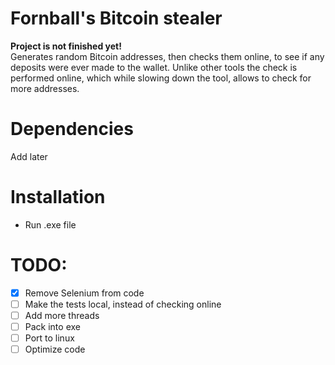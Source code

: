 # Fornball's Bitcoin stealer
**Project is not finished yet!**  
Generates random Bitcoin addresses, then checks them online, to see if any deposits were ever made to the wallet. Unlike other tools the check is performed online, which while slowing down the tool, allows to check for more addresses.
# Dependencies
Add later
# Installation
- Run .exe file
# TODO:

- [x] Remove Selenium from code
- [ ] Make the tests local, instead of checking online
- [ ] Add more threads
- [ ] Pack into exe
- [ ] Port to linux
- [ ] Optimize code
